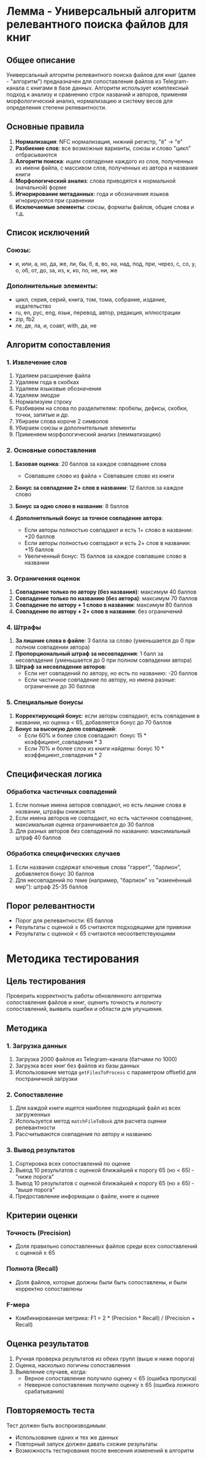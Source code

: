 # Лемма - Универсальный алгоритм релевантного поиска файлов для книг

## Общее описание

Универсальный алгоритм релевантного поиска файлов для книг (далее - "алгоритм") предназначен для сопоставления файлов из Telegram-канала с книгами в базе данных. Алгоритм использует комплексный подход к анализу и сравнению строк названий и авторов, применяя морфологический анализ, нормализацию и систему весов для определения степени релевантности.

## Основные правила

1. **Нормализация**: NFC нормализация, нижний регистр, "ё" → "е"
2. **Разбиение слов**: все возможные варианты, союзы и слово "цикл" отбрасываются
3. **Алгоритм поиска**: ищем совпадение каждого из слов, полученных из имени файла, с массивом слов, полученных из автора и названия книги
4. **Морфологический анализ**: слова приводятся к нормальной (начальной) форме
5. **Игнорирование метаданных**: года и обозначения языков игнорируются при сравнении
6. **Исключаемые элементы**: союзы, форматы файлов, общие слова и т.д.

## Список исключений

### Союзы:
- и, или, а, но, да, же, ли, бы, б, в, во, на, над, под, при, через, с, со, у, о, об, от, до, за, из, к, ко, по, не, ни, же

### Дополнительные элементы:
- цикл, серия, серий, книга, том, тома, собрание, издание, издательство
- ru, en, рус, eng, язык, перевод, автор, редакция, иллюстрации
- zip, fb2
- ле, де, ла, и, соавт, with, да, не

## Алгоритм сопоставления

### 1. Извлечение слов

1. Удаляем расширение файла
2. Удаляем года в скобках
3. Удаляем языковые обозначения
4. Удаляем эмодзи
5. Нормализуем строку
6. Разбиваем на слова по разделителям: пробелы, дефисы, скобки, точки, запятые и др.
7. Убираем слова короче 2 символов
8. Убираем союзы и дополнительные элементы
9. Применяем морфологический анализ (лемматизацию)

### 2. Основные сопоставления

1. **Базовая оценка**: 20 баллов за каждое совпадение слова
   - Совпавшее слово из файла = Совпавшее слово из книги

2. **Бонус за совпадение 2+ слов в названии**: 12 баллов за каждое слово
3. **Бонус за одно слово в названии**: 8 баллов
4. **Дополнительный бонус за точное совпадение автора**:
   - Если авторы полностью совпадают и есть 1+ слово в названии: +20 баллов
   - Если авторы полностью совпадают и есть 2+ слов в названии: +15 баллов
   - Увеличенный бонус: 15 баллов за каждое совпавшее слово в названии

### 3. Ограничения оценок

1. **Совпадение только по автору (без названия)**: максимум 40 баллов
2. **Совпадение только по названию (без автора)**: максимум 70 баллов
3. **Совпадение по автору + 1 слово в названии**: максимум 80 баллов
4. **Совпадение по автору + 2+ слов в названии**: без ограничений

### 4. Штрафы

1. **За лишние слова в файле**: 3 балла за слово (уменьшается до 0 при полном совпадении автора)
2. **Пропорциональный штраф за несовпадения**: 1 балл за несовпадение (уменьшается до 0 при полном совпадении автора)
3. **Штраф за несовпадение авторов**:
   - Если нет совпадений по автору, но есть по названию: -20 баллов
   - Если частичное совпадение по автору, но имена разные: ограничение до 30 баллов

### 5. Специальные бонусы

1. **Корректирующий бонус**: если авторы совпадают, есть совпадения в названии, но оценка < 65, добавляется бонус до 70 баллов
2. **Бонус за высокую долю совпадений**:
   - Если 60% и более слов совпадают: бонус 15 * коэффициент_совпадения * 3
   - Если 70% и более слов из книги найдены: бонус 10 * коэффициент_совпадения * 2

## Специфическая логика

### Обработка частичных совпадений

1. Если полные имена авторов совпадают, но есть лишние слова в названии, штрафы снижаются
2. Если имена авторов не совпадают, но есть частичное совпадение, максимальная оценка ограничивается до 30 баллов
3. Для разных авторов без совпадений по названию: максимальный штраф 40 баллов

### Обработка специфических случаев

1. Если названия содержат ключевые слова "гаррет", "барлион", добавляется бонус 30 баллов
2. Для несовпадений по теме (например, "барлион" vs "изменённый мир"): штраф 25-35 баллов

## Порог релевантности

- Порог для релевантности: 65 баллов
- Результаты с оценкой ≥ 65 считаются подходящими для привязки
- Результаты с оценкой < 65 считаются несоответствующими

# Методика тестирования

## Цель тестирования

Проверить корректность работы обновленного алгоритма сопоставления файлов и книг, оценить точность и полноту сопоставлений, выявить ошибки и области для улучшения.

## Методика

### 1. Загрузка данных

1. Загрузка 2000 файлов из Telegram-канала (батчами по 1000)
2. Загрузка всех книг без файлов из базы данных
3. Использование метода `getFilesToProcess` с параметром offsetId для постраничной загрузки

### 2. Сопоставление

1. Для каждой книги ищется наиболее подходящий файл из всех загруженных
2. Используется метод `matchFileToBook` для расчета оценки релевантности
3. Рассчитываются совпадения по автору и названию

### 3. Вывод результатов

1. Сортировка всех сопоставлений по оценке
2. Вывод 10 результатов с оценкой ближайшей к порогу 65 (но < 65) - "ниже порога"
3. Вывод 10 результатов с оценкой ближайшей к порогу 65 (но ≥ 65) - "выше порога"
4. Предоставление информации о файле, книге и оценке

## Критерии оценки

### Точность (Precision)
- Доля правильно сопоставленных файлов среди всех сопоставлений с оценкой ≥ 65

### Полнота (Recall)
- Доля файлов, которые должны были быть сопоставлены, и были корректно сопоставлены

### F-мера
- Комбинированная метрика: F1 = 2 * (Precision * Recall) / (Precision + Recall)

## Оценка результатов

1. Ручная проверка результатов из обеих групп (выше и ниже порога)
2. Оценка, насколько логичны сопоставления
3. Выявление случаев, когда:
   - Верное сопоставление получило оценку < 65 (ошибка пропуска)
   - Неверное сопоставление получило оценку ≥ 65 (ошибка ложного срабатывания)

## Повторяемость теста

Тест должен быть воспроизводимым:
- Использование одних и тех же данных
- Повторный запуск должен давать схожие результаты
- Возможность тестирования после внесения изменений в алгоритм